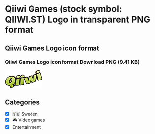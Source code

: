 # Qiiwi Games (stock symbol: QIIWI.ST) Logo in transparent PNG format

## Qiiwi Games Logo icon format

### Qiiwi Games Logo icon format Download PNG (9.41 KB)

![Qiiwi Games Logo icon format Download PNG (9.41 KB)](/img/orig/QIIWI.ST-be9400be.png)



## Categories
- [x] 🇸🇪 Sweden
- [x] 🎮 Video games
- [x] Entertainment
